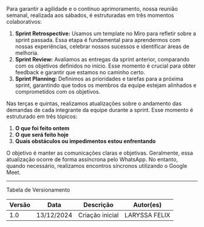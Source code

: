 Para garantir a agilidade e o contínuo aprimoramento, nossa reunião semanal, realizada aos sábados, é estruturadas em três momentos colaborativos:


1. **Sprint Retrospective:** Usamos um template no Miro para refletir sobre a sprint passada. Essa etapa é fundamental para aprendermos com nossas experiências, celebrar nossos sucessos e identificar áreas de melhoria.
2. **Sprint Review:** Avaliamos as entregas da sprint anterior, comparando com os objetivos definidos no início. Esse momento é crucial para obter feedback e garantir que estamos no caminho certo.
3. **Sprint Planning:** Definimos as prioridades e tarefas para a próxima sprint, garantindo que todos os membros da equipe estejam alinhados e comprometidos com os objetivos.

Nas terças e quintas, realizamos atualizações sobre o andamento das demandas de cada integrante da equipe durante a sprint. Esse momento é estruturado em três tópicos:

1. **O que foi feito ontem**
2. **O que será feito hoje**
3. **Quais obstáculos ou impedimentos estou enfrentando**

O objetivo é manter as comunicações claras e objetivas. Geralmente, essa atualização ocorre de forma assíncrona pelo WhatsApp. No entanto, quando necessário, realizamos encontros síncronos utilizando o Google Meet.

---

Tabela de Versionamento

| Versão | Data       | Descrição                                                     | Autor(es)        |
|--------|------------|---------------------------------------------------------------|------------------|
| 1.0    | 13/12/2024 | Criação inicial                       | LARYSSA FELIX |
